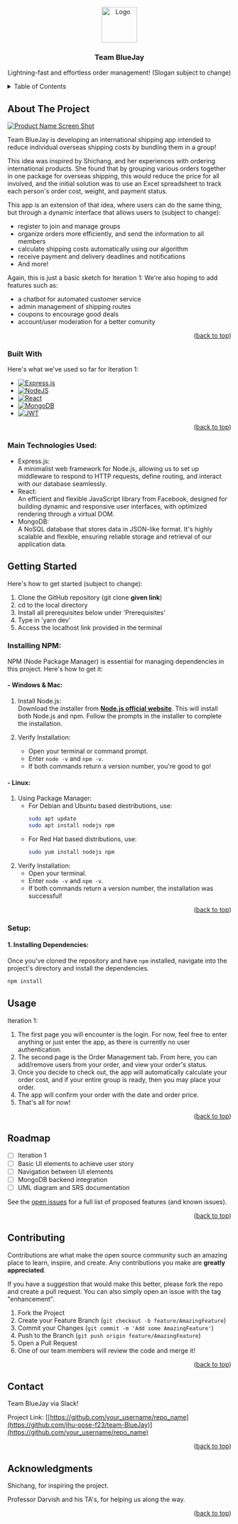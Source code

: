 
<!-- PROJECT LOGO -->
<br />
<div align="center">
  <a href="https://github.com/othneildrew/Best-README-Template">
    <img src="images/logo.png" alt="Logo" width="80" height="80">
  </a>

  <h3 align="center">Team BlueJay</h3>

  <p align="center">
    Lightning-fast and effortless order management! (Slogan subject to change)
  </p>
</div>


<!-- TABLE OF CONTENTS -->
<details>
  <summary>Table of Contents</summary>
  <ol>
    <li>
      <a href="#about-the-project">About The Project</a>
      <ul>
        <li><a href="#built-with">Built With</a></li>
      </ul>
    </li>
    <li>
      <a href="#getting-started">Getting Started</a>
      <ul>
        <li><a href="#prerequisites">Prerequisites</a></li>
        <li><a href="#installation">Installation</a></li>
      </ul>
    </li>
    <li><a href="#usage">Usage</a></li>
    <li><a href="#roadmap">Roadmap</a></li>
    <li><a href="#contributing">Contributing</a></li>
    <li><a href="#license">License</a></li>
    <li><a href="#contact">Contact</a></li>
    <li><a href="#acknowledgments">Acknowledgments</a></li>
  </ol>
</details>



<!-- ABOUT THE PROJECT -->
## About The Project

[![Product Name Screen Shot][product-screenshot]](https://example.com)

Team BlueJay is developing an international shipping app intended to reduce individual overseas shipping costs by bundling them in a group!

This idea was inspired by Shichang, and her experiences with ordering international products. She found that by grouping various orders together in one package for overseas shipping, this would reduce the price for all involved, and the initial solution was to use an Excel spreadsheet to track each person's order cost, weight, and payment status. 

This app is an extension of that idea, where users can do the same thing, but through a dynamic interface that allows users to (subject to change):
* register to join and manage groups
* organize orders more efficiently, and send the information to all members
* calculate shipping costs automatically using our algorithm
* receive payment and delivery deadlines and notifications
* And more!

Again, this is just a basic sketch for Iteration 1:
We're also hoping to add features such as:
* a chatbot for automated customer service
* admin management of shipping routes
* coupons to encourage good deals
* account/user moderation for a better comunity

<p align="right">(<a href="#readme-top">back to top</a>)</p>



### Built With

Here's what we've used so far for Iteration 1:
* [![Express.js](https://img.shields.io/badge/express.js-%23404d59.svg?style=for-the-badge&logo=express&logoColor=%2361DAFB)](https://expressjs.com/)
* [![NodeJS](https://img.shields.io/badge/node.js-6DA55F?style=for-the-badge&logo=node.js&logoColor=white)](https://nodejs.org/en)
* [![React][React.js]][React-url]
* [![MongoDB](https://img.shields.io/badge/MongoDB-%234ea94b.svg?style=for-the-badge&logo=mongodb&logoColor=white)](https://www.mongodb.com/)
* [![JWT](https://img.shields.io/badge/JWT-black?style=for-the-badge&logo=JSON%20web%20tokens)](https://jwt.io/)

<p align="right">(<a href="#readme-top">back to top</a>)</p>

### Main Technologies Used:
- Express.js: \
A minimalist web framework for Node.js, allowing us to set up middleware to respond to HTTP requests, define routing, and interact with our database seamlessly.
- React: \
An efficient and flexible JavaScript library from Facebook, designed for building dynamic and responsive user interfaces, with optimized rendering through a virtual DOM.
- MongoDB: \
A NoSQL database that stores data in JSON-like format. It's highly scalable and flexible, ensuring reliable storage and retrieval of our application data.

<!-- GETTING STARTED -->
## Getting Started

Here's how to get started (subject to change):
1) Clone the GitHub repository (git clone **given link**)
2) cd to the local directory
3) Install all prerequisites below under 'Prerequisites'
4) Type in 'yarn dev'
5) Access the localhost link provided in the terminal

### Installing NPM:
NPM (Node Package Manager) is essential for managing dependencies in this project. Here's how to get it:

#### - Windows & Mac:
1. Install Node.js: \
Download the installer from **[Node.js official website](https://nodejs.org/en)**. This will install both Node.js and npm. Follow the prompts in the installer to complete the installation.

2. Verify Installation:
    - Open your terminal or command prompt.
    - Enter `node -v` and `npm -v`.
    - If both commands return a version number, you're good to go!

#### - Linux:
1. Using Package Manager:
    - For Debian and Ubuntu based destributions, use:
        ```bash
        sudo apt update
        sudo apt install nodejs npm
        ```
    - For Red Hat based distributions, use:
        ```bash
        sudo yum install nodejs npm
        ```
2. Verify Installation:
    - Open your terminal.
    - Enter `node -v` and `npm -v`.
    - If both commands return a version number, the installation was successful!

<p align="right">(<a href="#readme-top">back to top</a>)</p>

### Setup:
#### 1. Installing Dependencies:
Once you've cloned the repository and have `npm` installed, navigate into the project's directory and install the dependencies.
```bash
npm install
```

<!-- USAGE EXAMPLES -->
## Usage

Iteration 1: 
1) The first page you will encounter is the login. For now, feel free to enter anything or just enter the app, as there is currently no user authentication.
2) The second page is the Order Management tab. From here, you can add/remove users from your order, and view your order's status.
3) Once you decide to check out, the app will automatically calculate your order cost, and if your entire group is ready, then you may place your order.
4) The app will confirm your order with the date and order price. 
5) That's all for now! 

<p align="right">(<a href="#readme-top">back to top</a>)</p>



<!-- ROADMAP -->
## Roadmap

- [ ] Iteration 1
- [ ] Basic UI elements to achieve user story
- [ ] Navigation between UI elements
- [ ] MongoDB backend integration
- [ ] UML diagram and SRS documentation 

See the [open issues](https://github.com/jhu-oose-f23/team-BlueJay/issues) for a full list of proposed features (and known issues).

<p align="right">(<a href="#readme-top">back to top</a>)</p>



<!-- CONTRIBUTING -->
## Contributing

Contributions are what make the open source community such an amazing place to learn, inspire, and create. Any contributions you make are **greatly appreciated**.

If you have a suggestion that would make this better, please fork the repo and create a pull request. You can also simply open an issue with the tag "enhancement".

1. Fork the Project
2. Create your Feature Branch (`git checkout -b feature/AmazingFeature`)
3. Commit your Changes (`git commit -m 'Add some AmazingFeature'`)
4. Push to the Branch (`git push origin feature/AmazingFeature`)
5. Open a Pull Request
6. One of our team members will review the code and merge it!

<p align="right">(<a href="#readme-top">back to top</a>)</p>


<!-- CONTACT -->
## Contact

Team BlueJay via Slack!

Project Link: [[https://github.com/your_username/repo_name](https://github.com/jhu-oose-f23/team-BlueJay)](https://github.com/your_username/repo_name)

<p align="right">(<a href="#readme-top">back to top</a>)</p>



<!-- ACKNOWLEDGMENTS -->
## Acknowledgments

Shichang, for inspiring the project.

Professor Darvish and his TA's, for helping us along the way.

<p align="right">(<a href="#readme-top">back to top</a>)</p>



<!-- MARKDOWN LINKS & IMAGES -->
<!-- https://www.markdownguide.org/basic-syntax/#reference-style-links -->
[linkedin-url]: https://linkedin.com/in/othneildrew
[product-screenshot]: images/screenshot.png
[Next.js]: https://img.shields.io/badge/next.js-000000?style=for-the-badge&logo=nextdotjs&logoColor=white
[Next-url]: https://nextjs.org/
[React.js]: https://img.shields.io/badge/React-20232A?style=for-the-badge&logo=react&logoColor=61DAFB
[React-url]: https://reactjs.org/
[Vue.js]: https://img.shields.io/badge/Vue.js-35495E?style=for-the-badge&logo=vuedotjs&logoColor=4FC08D
[Vue-url]: https://vuejs.org/
[Angular.io]: https://img.shields.io/badge/Angular-DD0031?style=for-the-badge&logo=angular&logoColor=white
[Angular-url]: https://angular.io/
[Svelte.dev]: https://img.shields.io/badge/Svelte-4A4A55?style=for-the-badge&logo=svelte&logoColor=FF3E00
[Svelte-url]: https://svelte.dev/
[Laravel.com]: https://img.shields.io/badge/Laravel-FF2D20?style=for-the-badge&logo=laravel&logoColor=white
[Laravel-url]: https://laravel.com
[Bootstrap.com]: https://img.shields.io/badge/Bootstrap-563D7C?style=for-the-badge&logo=bootstrap&logoColor=white
[Bootstrap-url]: https://getbootstrap.com
[JQuery.com]: https://img.shields.io/badge/jQuery-0769AD?style=for-the-badge&logo=jquery&logoColor=white
[JQuery-url]: https://jquery.com 
